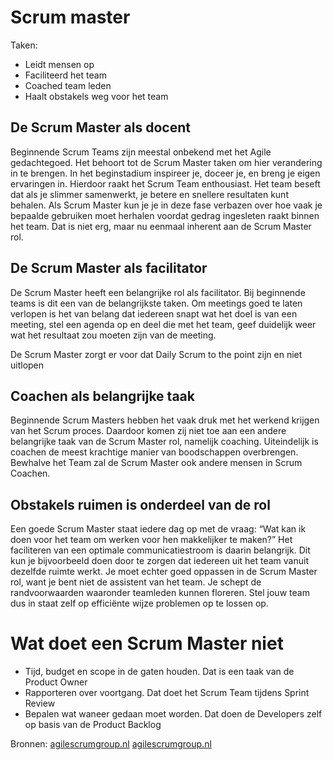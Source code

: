 # Scrum master

Taken:
- Leidt mensen op
- Faciliteerd het team
- Coached team leden
- Haalt obstakels weg voor het team


## De Scrum Master als docent
Beginnende Scrum Teams zijn meestal onbekend met het Agile gedachtegoed. Het behoort tot de Scrum Master taken om hier verandering in te brengen. In het beginstadium inspireer je, doceer je, en breng je eigen ervaringen in. Hierdoor raakt het Scrum Team enthousiast. Het team beseft dat als je slimmer samenwerkt, je betere en snellere resultaten kunt behalen. Als Scrum Master kun je je in deze fase verbazen over hoe vaak je bepaalde gebruiken moet herhalen voordat gedrag ingesleten raakt binnen het team. Dat is niet erg, maar nu eenmaal inherent aan de Scrum Master rol.

## De Scrum Master als facilitator
De Scrum Master heeft een belangrijke rol als facilitator. Bij beginnende teams is dit een van de belangrijkste taken. Om meetings goed te laten verlopen is het van belang dat iedereen snapt wat het doel is van een meeting, stel een agenda op en deel die met het team, geef duidelijk weer wat het resultaat zou moeten zijn van de meeting.

De Scrum Master zorgt er voor dat Daily Scrum to the point zijn en niet uitlopen

## Coachen als belangrijke taak
Beginnende Scrum Masters hebben het vaak druk met het werkend krijgen van het Scrum proces. Daardoor komen zij niet toe aan een andere belangrijke taak van de Scrum Master rol, namelijk coaching. Uiteindelijk is coachen de meest krachtige manier van boodschappen overbrengen.
Bewhalve het Team zal de Scrum Master ook andere mensen in Scrum Coachen.

## Obstakels ruimen is onderdeel van de rol
Een goede Scrum Master staat iedere dag op met de vraag: “Wat kan ik doen voor het team om werken voor hen makkelijker te maken?” Het faciliteren van een optimale communicatiestroom is daarin belangrijk. Dit kun je bijvoorbeeld doen door te zorgen dat iedereen uit het team vanuit dezelfde ruimte werkt. Je moet echter goed oppassen in de Scrum Master rol, want je bent niet de assistent van het team. Je schept de randvoorwaarden waaronder teamleden kunnen floreren. Stel jouw team dus in staat zelf op efficiënte wijze problemen op te lossen op.

# Wat doet een Scrum Master niet
- Tijd, budget en scope in de gaten houden. Dat is een taak van de Product Owner
- Rapporteren over voortgang. Dat doet het Scrum Team tijdens Sprint Review
- Bepalen wat waneer gedaan moet worden. Dat doen de Developers zelf op basis van de Product Backlog

Bronnen:
[agilescrumgroup.nl](https://agilescrumgroup.nl/scrum-master-taken-rol/)
[agilescrumgroup.nl](https://agilescrumgroup.nl/verschil-scrum-master-en-een-projectleider/)